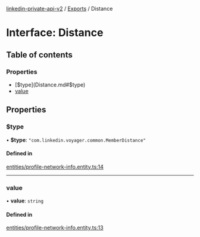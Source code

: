 [linkedin-private-api-v2](../README.md) / [Exports](../modules.md) / Distance

# Interface: Distance

## Table of contents

### Properties

- [$type](Distance.md#$type)
- [value](Distance.md#value)

## Properties

### $type

• **$type**: ``"com.linkedin.voyager.common.MemberDistance"``

#### Defined in

[entities/profile-network-info.entity.ts:14](https://github.com/akash-gupt/linkedin-private-api/blob/db337d2/src/entities/profile-network-info.entity.ts#L14)

___

### value

• **value**: `string`

#### Defined in

[entities/profile-network-info.entity.ts:13](https://github.com/akash-gupt/linkedin-private-api/blob/db337d2/src/entities/profile-network-info.entity.ts#L13)
